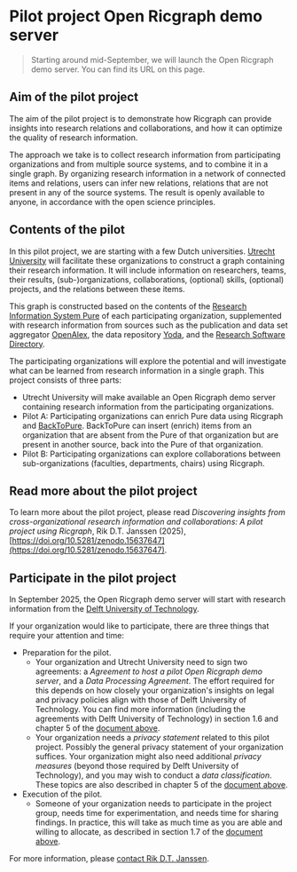 # Pilot project Open Ricgraph demo server

> Starting around mid-September, we will launch the Open Ricgraph demo server.
> You can find its URL on this page.


## Aim of the pilot project
The aim of the pilot project is to demonstrate how Ricgraph
can provide insights into research relations and collaborations, and how it can
optimize the quality of research information. 

The approach we take is to collect research information from participating
organizations and from multiple source systems, and to combine it in a single
graph. By organizing research information in a network of connected items and
relations, users can infer new relations, relations that are not present in any
of the source systems. 
The result is openly available to anyone, in accordance with the open science
principles. 

## Contents of the pilot
In this pilot project, we are starting with a few Dutch universities. 
[Utrecht University](https://www.uu.nl/en)
will facilitate these organizations to construct a graph containing
their research information. It will include information on researchers, teams,
their results, (sub-)organizations, collaborations, (optional) skills,
(optional) projects, and the relations between these items. 

This graph is
constructed based on the contents of 
the [Research Information System Pure](https://www.elsevier.com/solutions/pure) of
each participating organization, supplemented with research information from
sources such as the publication and data set aggregator
[OpenAlex](https://openalex.org),
the data repository [Yoda](https://www.uu.nl/en/research/yoda), and
the [Research Software Directory](https://research-software-directory.org).


The participating organizations will explore the potential and will investigate
what can be learned from research information in a single graph. 
This project consists of three parts: 

* Utrecht University will make available an Open Ricgraph demo server containing 
  research information from the participating organizations. 
* Pilot A: Participating organizations can enrich Pure data using Ricgraph 
  and [BackToPure](https://github.com/UtrechtUniversity/backtopure). 
  BackToPure can insert (enrich) items from an organization 
  that are absent from the Pure of that organization but are present in 
  another source, back into the Pure of that organization.
* Pilot B: Participating organizations can explore collaborations between 
  sub-organizations (faculties, departments, chairs) using Ricgraph.

## Read more about the pilot project
To learn more about the pilot project, please read 
*Discovering insights from cross-organizational research 
information and collaborations: A pilot project using Ricgraph*, 
Rik D.T. Janssen (2025), 
[https://doi.org/10.5281/zenodo.15637647](https://doi.org/10.5281/zenodo.15637647).

## Participate in the pilot project
In September 2025, the Open Ricgraph demo server will start with 
research information
from the [Delft University of Technology](https://www.tudelft.nl/en).

If your organization would like to participate, there are three things 
that require your attention and time:

* Preparation for the pilot.
  * Your organization and Utrecht University need to sign two agreements: 
    a *Agreement to host a pilot Open Ricgraph demo server*, and a 
    *Data Processing Agreement*.
    The effort required for this depends on how closely your organization's 
    insights on legal and privacy policies align with those of Delft University
    of Technology. 
    You can find more information (including the agreements with
    Delft University of Technology) in section 1.6 and chapter 5 
    of the [document above](#read-more-about-the-pilot-project).
  * Your organization needs a *privacy statement* related to this pilot project.
    Possibly the general privacy statement of your organization suffices.
    Your organization might also need additional *privacy measures*
    (beyond those required by Delft University of Technology), 
    and you may wish to conduct a *data classification*. 
    These topics are also described in chapter 5 
    of the [document above](#read-more-about-the-pilot-project).
* Execution of the pilot.
  * Someone of your organization needs to participate in the project group, 
    needs time for experimentation, and needs time for sharing findings. 
    In practice, this will take as much time as you are able 
    and willing to allocate, as described in section 1.7
    of the [document above](#read-more-about-the-pilot-project).
 
For more information, please [contact Rik D.T. Janssen](contact.md).
